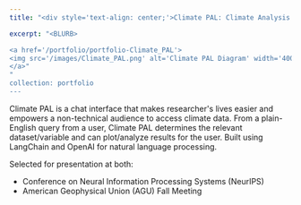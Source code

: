 ```yaml
---
title: "<div style='text-align: center;'>Climate PAL: Climate Analysis through Conversational AI</div>"

excerpt: "<BLURB>

<a href='/portfolio/portfolio-Climate_PAL'>
<img src='/images/Climate_PAL.png' alt='Climate PAL Diagram' width='400' height='400' style='display: block; margin: 0 auto;'>
</a>"
"
collection: portfolio
---
```


Climate PAL is a chat interface that makes researcher's lives easier and empowers a non-technical audience to access climate data. From a plain-English query from a user, Climate PAL determines the relevant dataset/variable and can plot/analyze results for the user. Built using LangChain and OpenAI for natural language processing.

Selected for presentation at both:
- Conference on Neural Information Processing Systems (NeurIPS)
- American Geophysical Union (AGU) Fall Meeting